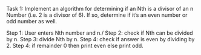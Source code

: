 Task 1: Implement an algorithm for determining if an Nth is a divisor of an n Number (i.e. 2 is a divisor of 6). If so, determine if it’s an even number or odd number as well.

Step 1: User enters Nth number and n./
Step 2: check if Nth can be divided by n.
Step 3: divide Nth by n.
Step 4: check if answer is even by dividing by 2.
Step 4: if remainder 0 then print even else print odd.
